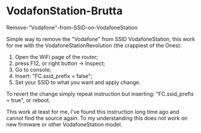 # VodafonStation-Brutta
Remove-"Vodafone"-from-SSID-on-VodafoneStation

Simple way to remove the "Vodafone" from SSID VodafoneStation, this work for me with the VodafoneStationRevolution (the crappiest of the Ones):
1) Open the WiFi page of the router;
2) press F12, or right button -> Inspect;
3) Go to console;
4) Insert: "FC.ssid_prefix = false";
5) Set your SSID to what you want and apply change.

To revert the change simply repeat instruction but inserting: "FC.ssid_prefix = true", or reboot.

This work at least for me, I've found this instruction long time ago and cannot find the source again.
To my understanding this does not work on new firmware or other VodafoneStation model.
